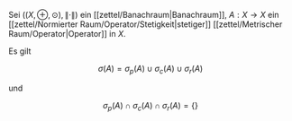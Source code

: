 Sei $((X, \oplus, \odot), \| \cdot \|)$ ein [[zettel/Banachraum|Banachraum]], $A : X \to X$ ein [[zettel/Normierter Raum/Operator/Stetigkeit|stetiger]] [[zettel/Metrischer Raum/Operator|Operator]] in $X$.

Es gilt

$$
	\sigma(A) = \sigma_p(A) \cup \sigma_c(A) \cup \sigma_r(A)
$$

und

$$
	\sigma_p(A) \cap \sigma_c(A) \cap \sigma_r(A) = \{ \}
$$